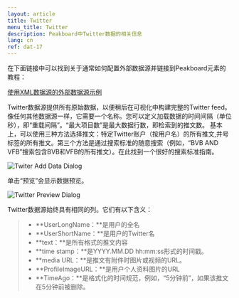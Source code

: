 ```yaml
---
layout: article
title: Twitter
menu_title: Twitter
description: Peakboard中Twitter数据的相关信息
lang: cn
ref: dat-17
---
```

在下面链接中可以找到关于通常如何配置外部数据源并链接到Peakboard元素的教程：

[使用XML数据源的外部数据源示例](/tutorials/03-cn-xml-data.html)

Twitter数据源提供所有原始数据，以便稍后在可视化中构建完整的Twitter feed。像任何其他数据源一样，它需要一个名称。您可以定义加载数据的时间间隔（单位秒），即“重载间隔”。“最大项目数”是最大数据行数，即检索到的推文数。
基本上，可以使用三种方法选择推文：特定Twitter账户（按用户名）的所有推文,井号标签的所有推文。第三个方法是通过搜索标准的随意搜索（例如，“BVB AND VFB”搜索包含BVB和VFB的所有推文）。在此找到一个很好的搜索标准指南。

![Twiter Add Data Dialog](/assets/images/data-sources/twitter/twitter-add-data-dialog.png)

单击“预览”会显示数据预览。

![Twitter Preview Dialog](/assets/images/data-sources/twitter/twitter-preview-dialog.png)

Twitter数据源始终具有相同的列。它们有以下含义：

> *	**UserLongName：**是用户的全名
> *	**UserShortName：**是用户的Twitter名
> *	**text：**是所有格式的推文内容
> *	**time stamp：**是YYYY.MM.DD hh:mm:ss形式的时间戳。
> *	**media URL：**是推文有附件时图片或视频的URL。
> *	**ProfileImageURL：**是用户个人资料图片的URL
> *	**TimeAgo：**是格式化的时间规范，例如，“5分钟前”，如果该推文在5分钟前被删除。
